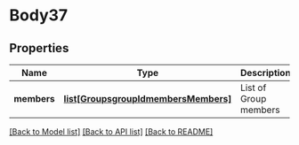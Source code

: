 # Body37

## Properties
Name | Type | Description | Notes
------------ | ------------- | ------------- | -------------
**members** | [**list[GroupsgroupIdmembersMembers]**](GroupsgroupIdmembersMembers.md) | List of Group members | [optional] 

[[Back to Model list]](../README.md#documentation-for-models) [[Back to API list]](../README.md#documentation-for-api-endpoints) [[Back to README]](../README.md)


